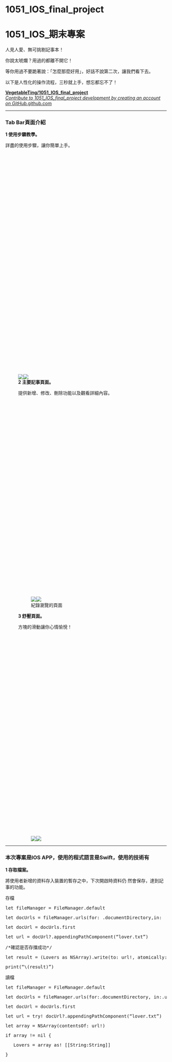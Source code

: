# 1051_IOS_final_project

<h1 name="e739" id="e739" class="graf graf--h3 graf--leading graf--title">1051_IOS_期末專案</h1><p name="863e" id="863e" class="graf graf--p graf-after--h3">人見人愛、無可挑剔記事本！</p><p name="7906" id="7906" class="graf graf--p graf-after--p">你說太唬爛？用過的都離不開它！</p><p name="f613" id="f613" class="graf graf--p graf-after--p">等你用過不要跪著說：「怎麼那麼好用」，好話不說第二次，讓我們看下去。</p><p name="ec67" id="ec67" class="graf graf--p graf-after--p">以下是人性化的操作流程，三秒就上手，想忘都忘不了！</p><div name="b71c" id="b71c" class="graf graf--mixtapeEmbed graf-after--p graf--last"><a href="https://github.com/VegetableTing/1051_IOS_final_project.git" data-href="https://github.com/VegetableTing/1051_IOS_final_project.git" class="markup--anchor markup--mixtapeEmbed-anchor" title="https://github.com/VegetableTing/1051_IOS_final_project.git" rel="nofollow"><strong class="markup--strong markup--mixtapeEmbed-strong">VegetableTing/1051_IOS_final_project</strong><br><em class="markup--em markup--mixtapeEmbed-em">Contribute to 1051_IOS_final_project development by creating an account on GitHub.</em>github.com</a><a href="https://github.com/VegetableTing/1051_IOS_final_project.git" class="js-mixtapeImage mixtapeImage u-ignoreBlock" data-media-id="bc35e0622e97ffd1e0395880b0dc4ac6" data-thumbnail-img-id="0*ElbDkEPmwWGPaEzP." style="background-image: url(https://cdn-images-1.medium.com/fit/c/160/160/0*ElbDkEPmwWGPaEzP.);"></a></div></div></div></section><section name="81c5" class="section section--body"><div class="section-divider"><hr class="section-divider"></div><div class="section-content"><div class="section-inner sectionLayout--insetColumn"><h3 name="30ee" id="30ee" class="graf graf--h3 graf--leading">Tab Bar頁面介紹</h3><p name="780d" id="780d" class="graf graf--p graf-after--h3"><strong class="markup--strong markup--p-strong">1 使用步驟教學。</strong></p><p name="360d" id="360d" class="graf graf--p graf-after--p">詳盡的使用步驟，讓你簡單上手。</p><figure name="1b7a" id="1b7a" class="graf graf--figure graf-after--p"><div class="aspectRatioPlaceholder is-locked" style="max-width: 376px; max-height: 692px;"><div class="aspectRatioPlaceholder-fill" style="padding-bottom: 184%;"></div><div class="progressiveMedia js-progressiveMedia graf-image" data-image-id="1*Tay7ltUoWdrdQevvIKncwQ.png" data-width="376" data-height="692"><img src="https://cdn-images-1.medium.com/freeze/max/30/1*Tay7ltUoWdrdQevvIKncwQ.png?q=20" crossorigin="anonymous" class="progressiveMedia-thumbnail js-progressiveMedia-thumbnail"><canvas class="progressiveMedia-canvas js-progressiveMedia-canvas"></canvas><img class="progressiveMedia-image js-progressiveMedia-image" data-src="https://cdn-images-1.medium.com/max/800/1*Tay7ltUoWdrdQevvIKncwQ.png"><noscript class="js-progressiveMedia-inner"><img class="progressiveMedia-noscript js-progressiveMedia-inner" src="https://cdn-images-1.medium.com/max/800/1*Tay7ltUoWdrdQevvIKncwQ.png"></noscript></div></div><p name="9788" id="9788" class="graf graf--p graf-after--figure"><strong class="markup--strong markup--p-strong">2 主要記事頁面。</strong></p><p name="d648" id="d648" class="graf graf--p graf-after--p">提供新增、修改、刪除功能以及觀看詳細內容。</p><figure name="0e7a" id="0e7a" class="graf graf--figure graf-after--p"><div class="aspectRatioPlaceholder is-locked" style="max-width: 413px; max-height: 735px;"><div class="aspectRatioPlaceholder-fill" style="padding-bottom: 178%;"></div><div class="progressiveMedia js-progressiveMedia graf-image" data-image-id="1*PiSyC8ZTNOUszuwPorcssQ.png" data-width="413" data-height="735"><img src="https://cdn-images-1.medium.com/freeze/max/30/1*PiSyC8ZTNOUszuwPorcssQ.png?q=20" crossorigin="anonymous" class="progressiveMedia-thumbnail js-progressiveMedia-thumbnail"><canvas class="progressiveMedia-canvas js-progressiveMedia-canvas"></canvas><img class="progressiveMedia-image js-progressiveMedia-image" data-src="https://cdn-images-1.medium.com/max/800/1*PiSyC8ZTNOUszuwPorcssQ.png"><noscript class="js-progressiveMedia-inner"><img class="progressiveMedia-noscript js-progressiveMedia-inner" src="https://cdn-images-1.medium.com/max/800/1*PiSyC8ZTNOUszuwPorcssQ.png"></noscript></div></div><figcaption class="imageCaption">紀錄瀏覽的頁面</figcaption></figure><p name="03ba" id="03ba" class="graf graf--p graf-after--figure"><strong class="markup--strong markup--p-strong">3 舒壓頁面。</strong></p><p name="22ea" id="22ea" class="graf graf--p graf-after--p">方塊的滑動讓你心情愉悅！</p><figure name="7c7b" id="7c7b" class="graf graf--figure graf-after--p graf--last"><div class="aspectRatioPlaceholder is-locked" style="max-width: 378px; max-height: 693px;"><div class="aspectRatioPlaceholder-fill" style="padding-bottom: 183.29999999999998%;"></div><div class="progressiveMedia js-progressiveMedia graf-image" data-image-id="1*g8RfKINSQhJUMhjdVojwSA.png" data-width="378" data-height="693"><img src="https://cdn-images-1.medium.com/freeze/max/30/1*g8RfKINSQhJUMhjdVojwSA.png?q=20" crossorigin="anonymous" class="progressiveMedia-thumbnail js-progressiveMedia-thumbnail"><canvas class="progressiveMedia-canvas js-progressiveMedia-canvas"></canvas><img class="progressiveMedia-image js-progressiveMedia-image" data-src="https://cdn-images-1.medium.com/max/800/1*g8RfKINSQhJUMhjdVojwSA.png"><noscript class="js-progressiveMedia-inner"><img class="progressiveMedia-noscript js-progressiveMedia-inner" src="https://cdn-images-1.medium.com/max/800/1*g8RfKINSQhJUMhjdVojwSA.png"></noscript></div></div></figure></div></div></section><section name="215e" class="section section--body"><div class="section-divider"><hr class="section-divider"></div><div class="section-content"><div class="section-inner sectionLayout--insetColumn"><h3 name="cf33" id="cf33" class="graf graf--h3 graf--leading">本次專案是IOS APP，使用的程式語言是Swift，使用的技術有</h3><p name="ba6b" id="ba6b" class="graf graf--p graf-after--h3"><strong class="markup--strong markup--p-strong">1 存取檔案。</strong></p><p name="31af" id="31af" class="graf graf--p graf-after--p">將使用者新增的資料存入裝置的暫存之中，下次開啟時資料仍 然會保存，達到記事的功能。</p><p name="9e29" id="9e29" class="graf graf--p graf-after--p">存檔</p><pre name="e9e0" id="e9e0" class="graf graf--pre graf-after--p">let fileManager = FileManager.default</pre><pre name="7707" id="7707" class="graf graf--pre graf-after--pre">let docUrls = fileManager.urls(for: .documentDirectory,in:  .userDomainMask)</pre><pre name="c7b7" id="c7b7" class="graf graf--pre graf-after--pre">let docUrl = docUrls.first</pre><pre name="8cd7" id="8cd7" class="graf graf--pre graf-after--pre">let url = docUrl?.appendingPathComponent(“lover.txt”)</pre><pre name="224b" id="224b" class="graf graf--pre graf-after--pre">/*確認是否存擋成功*/</pre><pre name="ac0c" id="ac0c" class="graf graf--pre graf-after--pre">let result = (Lovers as NSArray).write(to: url!, atomically:true)</pre><pre name="0130" id="0130" class="graf graf--pre graf-after--pre">print(“\(result)”)</pre><p name="7fbc" id="7fbc" class="graf graf--p graf-after--pre">讀檔</p><pre name="9b68" id="9b68" class="graf graf--pre graf-after--p">let fileManager = FileManager.default</pre><pre name="3fda" id="3fda" class="graf graf--pre graf-after--pre">let docUrls = fileManager.urls(for:.documentDirectory, in:.userDomainMask)</pre><pre name="f9b9" id="f9b9" class="graf graf--pre graf-after--pre">let docUrl = docUrls.first</pre><pre name="c771" id="c771" class="graf graf--pre graf-after--pre">let url = try! docUrl?.appendingPathComponent(“lover.txt”)</pre><pre name="ca00" id="ca00" class="graf graf--pre graf-after--pre">let array = NSArray(contentsOf: url!)</pre><pre name="7319" id="7319" class="graf graf--pre graf-after--pre">if array != nil {</pre><pre name="814f" id="814f" class="graf graf--pre graf-after--pre">   Lovers = array as! [[String:String]]</pre><pre name="b762" id="b762" class="graf graf--pre graf-after--pre">}</pre><figure name="fe68" id="fe68" class="graf graf--figure graf-after--pre"><div class="aspectRatioPlaceholder is-locked" style="max-width: 413px; max-height: 735px;"><div class="aspectRatioPlaceholder-fill" style="padding-bottom: 178%;"></div><div class="progressiveMedia js-progressiveMedia graf-image" data-image-id="1*PiSyC8ZTNOUszuwPorcssQ.png" data-width="413" data-height="735"><img src="https://cdn-images-1.medium.com/freeze/max/30/1*PiSyC8ZTNOUszuwPorcssQ.png?q=20" crossorigin="anonymous" class="progressiveMedia-thumbnail js-progressiveMedia-thumbnail"><canvas class="progressiveMedia-canvas js-progressiveMedia-canvas"></canvas><img class="progressiveMedia-image js-progressiveMedia-image" data-src="https://cdn-images-1.medium.com/max/800/1*PiSyC8ZTNOUszuwPorcssQ.png"><noscript class="js-progressiveMedia-inner"><img class="progressiveMedia-noscript js-progressiveMedia-inner" src="https://cdn-images-1.medium.com/max/800/1*PiSyC8ZTNOUszuwPorcssQ.png"></noscript></div></div><figcaption class="imageCaption">紀錄瀏覽的頁面</figcaption></figure><figure name="c076" id="c076" class="graf graf--figure graf-after--figure"><div class="aspectRatioPlaceholder is-locked" style="max-width: 413px; max-height: 720px;"><div class="aspectRatioPlaceholder-fill" style="padding-bottom: 174.3%;"></div><div class="progressiveMedia js-progressiveMedia graf-image" data-image-id="1*PRS_IfgxuOdcQirWAA_ovg.png" data-width="413" data-height="720"><img src="https://cdn-images-1.medium.com/freeze/max/30/1*PRS_IfgxuOdcQirWAA_ovg.png?q=20" crossorigin="anonymous" class="progressiveMedia-thumbnail js-progressiveMedia-thumbnail"><canvas class="progressiveMedia-canvas js-progressiveMedia-canvas"></canvas><img class="progressiveMedia-image js-progressiveMedia-image" data-src="https://cdn-images-1.medium.com/max/800/1*PRS_IfgxuOdcQirWAA_ovg.png"><noscript class="js-progressiveMedia-inner"><img class="progressiveMedia-noscript js-progressiveMedia-inner" src="https://cdn-images-1.medium.com/max/800/1*PRS_IfgxuOdcQirWAA_ovg.png"></noscript></div></div><figcaption class="imageCaption">記事詳細內容</figcaption></figure><p name="b67a" id="b67a" class="graf graf--p graf-after--figure"><strong class="markup--strong markup--p-strong">2 代理人。</strong></p><p name="a33c" id="a33c" class="graf graf--p graf-after--p">透過代理人委託處理事件。如textView的placeholder，系統並沒有提供和textField相同的功能。</p><p name="9a01" id="9a01" class="graf graf--p graf-after--p">因此我們利用代理人檢查是否有填入文字，開始輸入文字時便清空預設的文字，達到placeholder的效果。</p><pre name="299c" id="299c" class="graf graf--pre graf-after--p">func textViewDidBeginEditing(_ textView: UITextView) {</pre><pre name="e7e2" id="e7e2" class="graf graf--pre graf-after--pre">   print(“edit”)</pre><pre name="a682" id="a682" class="graf graf--pre graf-after--pre">   if !contentTextView.text.isEmpty {</pre><pre name="5de7" id="5de7" class="graf graf--pre graf-after--pre">      contentTextView.text = nil</pre><pre name="8fe0" id="8fe0" class="graf graf--pre graf-after--pre">      contentTextView.textColor = UIColor.black</pre><pre name="e839" id="e839" class="graf graf--pre graf-after--pre">   }</pre><pre name="1c59" id="1c59" class="graf graf--pre graf-after--pre">}</pre><figure name="0be3" id="0be3" class="graf graf--figure graf-after--pre"><div class="aspectRatioPlaceholder is-locked" style="max-width: 377px; max-height: 694px;"><div class="aspectRatioPlaceholder-fill" style="padding-bottom: 184.1%;"></div><div class="progressiveMedia js-progressiveMedia graf-image" data-image-id="1*hwAM1y0daepM4nwLDHG7fg.png" data-width="377" data-height="694"><img src="https://cdn-images-1.medium.com/freeze/max/30/1*hwAM1y0daepM4nwLDHG7fg.png?q=20" crossorigin="anonymous" class="progressiveMedia-thumbnail js-progressiveMedia-thumbnail"><canvas class="progressiveMedia-canvas js-progressiveMedia-canvas"></canvas><img class="progressiveMedia-image js-progressiveMedia-image" data-src="https://cdn-images-1.medium.com/max/800/1*hwAM1y0daepM4nwLDHG7fg.png"><noscript class="js-progressiveMedia-inner"><img class="progressiveMedia-noscript js-progressiveMedia-inner" src="https://cdn-images-1.medium.com/max/800/1*hwAM1y0daepM4nwLDHG7fg.png"></noscript></div></div><figcaption class="imageCaption">textView展示placeholder</figcaption></figure><p name="7deb" id="7deb" class="graf graf--p graf-after--figure"><strong class="markup--strong markup--p-strong">3 警告。</strong></p><p name="6663" id="6663" class="graf graf--p graf-after--p">當資料沒有填寫完全時，會跳出警告視窗提醒要完成資料的填寫。</p><pre name="bbb0" id="bbb0" class="graf graf--pre graf-after--p">//設定跳出信息</pre><pre name="0293" id="0293" class="graf graf--pre graf-after--pre">let controller = UIAlertController(title: “錯誤”, message: “有欄位尚未填寫”, preferredStyle: .alert)</pre><pre name="055f" id="055f" class="graf graf--pre graf-after--pre">//設定關閉的按鈕</pre><pre name="a5a6" id="a5a6" class="graf graf--pre graf-after--pre">let action = UIAlertAction(title:”OK”, style: .default, handler: nil)</pre><pre name="7b39" id="7b39" class="graf graf--pre graf-after--pre">controller.addAction(action)</pre><pre name="6987" id="6987" class="graf graf--pre graf-after--pre">present(controller, animated: true, completion: nil)</pre></div><div class="section-inner sectionLayout--outsetColumn"><figure name="569e" id="569e" class="graf graf--figure graf--layoutOutsetCenter graf-after--pre"><div class="aspectRatioPlaceholder is-locked" style="max-width: 377px; max-height: 692px;"><div class="aspectRatioPlaceholder-fill" style="padding-bottom: 183.6%;"></div><div class="progressiveMedia js-progressiveMedia graf-image" data-image-id="1*oavQyn-h_bTuT0rvP2rYRw.png" data-width="377" data-height="692"><img src="https://cdn-images-1.medium.com/freeze/max/30/1*oavQyn-h_bTuT0rvP2rYRw.png?q=20" crossorigin="anonymous" class="progressiveMedia-thumbnail js-progressiveMedia-thumbnail"><canvas class="progressiveMedia-canvas js-progressiveMedia-canvas"></canvas><img class="progressiveMedia-image js-progressiveMedia-image" data-src="https://cdn-images-1.medium.com/max/1000/1*oavQyn-h_bTuT0rvP2rYRw.png"><noscript class="js-progressiveMedia-inner"><img class="progressiveMedia-noscript js-progressiveMedia-inner" src="https://cdn-images-1.medium.com/max/1000/1*oavQyn-h_bTuT0rvP2rYRw.png"></noscript></div></div><figcaption class="imageCaption">判定欄位不可空，textView的placeholder不影響</figcaption></figure><figure name="cadc" id="cadc" class="graf graf--figure graf--layoutOutsetCenter graf-after--figure"><div class="aspectRatioPlaceholder is-locked" style="max-width: 376px; max-height: 670px;"><div class="aspectRatioPlaceholder-fill" style="padding-bottom: 178.2%;"></div><div class="progressiveMedia js-progressiveMedia graf-image" data-image-id="1*26jzoVEVkmbKzafvMr3sVg.png" data-width="376" data-height="670"><img src="https://cdn-images-1.medium.com/freeze/max/30/1*26jzoVEVkmbKzafvMr3sVg.png?q=20" crossorigin="anonymous" class="progressiveMedia-thumbnail js-progressiveMedia-thumbnail"><canvas class="progressiveMedia-canvas js-progressiveMedia-canvas"></canvas><img class="progressiveMedia-image js-progressiveMedia-image" data-src="https://cdn-images-1.medium.com/max/1000/1*26jzoVEVkmbKzafvMr3sVg.png"><noscript class="js-progressiveMedia-inner"><img class="progressiveMedia-noscript js-progressiveMedia-inner" src="https://cdn-images-1.medium.com/max/1000/1*26jzoVEVkmbKzafvMr3sVg.png"></noscript></div></div><figcaption class="imageCaption">圖片不可不選，有不同的警告訊息</figcaption></figure></div><div class="section-inner sectionLayout--insetColumn"><p name="f756" id="f756" class="graf graf--p graf-after--figure"><strong class="markup--strong markup--p-strong">4 通知。</strong></p><p name="1c8e" id="1c8e" class="graf graf--p graf-after--p">頁面間的通知，比如新增資料及修改資料時，會通知主頁面要更新畫面及載入新的資料。</p><p name="f06e" id="f06e" class="graf graf--p graf-after--p">新增資料時</p><pre name="ad4b" id="ad4b" class="graf graf--pre graf-after--p">func addLoverNoti(noti:Notification) {</pre><pre name="7793" id="7793" class="graf graf--pre graf-after--pre">   let dic = noti.userInfo as! [String:String]</pre><pre name="3e11" id="3e11" class="graf graf--pre graf-after--pre">   Lovers.insert( dic,at: 0)</pre><pre name="7af5" id="7af5" class="graf graf--pre graf-after--pre">   saveFile();</pre><pre name="e325" id="e325" class="graf graf--pre graf-after--pre">   /*當有新增時重新載入資料*/</pre><pre name="58a0" id="58a0" class="graf graf--pre graf-after--pre">   /*用動畫取代原本的畫面更新*/  </pre><pre name="e7ea" id="e7ea" class="graf graf--pre graf-after--pre">   //self.tableView.reloadData()</pre><pre name="9a40" id="9a40" class="graf graf--pre graf-after--pre">   isAddLover = true</pre><pre name="c689" id="c689" class="graf graf--pre graf-after--pre">}</pre><p name="310d" id="310d" class="graf graf--p graf-after--pre">編輯資料時</p><pre name="0bf7" id="0bf7" class="graf graf--pre graf-after--p">func editLoverNoti(noti:Notification) {</pre><pre name="32d6" id="32d6" class="graf graf--pre graf-after--pre">   loadFile()</pre><pre name="91f2" id="91f2" class="graf graf--pre graf-after--pre">   self.tableView.reloadData()</pre><pre name="4313" id="4313" class="graf graf--pre graf-after--pre">}</pre><p name="ab73" id="ab73" class="graf graf--p graf-after--pre"><strong class="markup--strong markup--p-strong">5 刪除欄位。</strong></p><p name="5dd9" id="5dd9" class="graf graf--p graf-after--p">左滑欄位提供刪除功能。</p><pre name="09e7" id="09e7" class="graf graf--pre graf-after--p">override func tableView(_ tableView: UITableView, commit editingStyle: UITableViewCellEditingStyle, forRowAt indexPath: IndexPath) {</pre><pre name="c8e5" id="c8e5" class="graf graf--pre graf-after--pre">   Lovers.remove(at:indexPath.row)</pre><pre name="fb16" id="fb16" class="graf graf--pre graf-after--pre">   saveFile();</pre><pre name="4441" id="4441" class="graf graf--pre graf-after--pre">   //self.tableView.reloadData()</pre><pre name="315b" id="315b" class="graf graf--pre graf-after--pre">   /*用動畫取代原本的畫面更新*/</pre><pre name="7202" id="7202" class="graf graf--pre graf-after--pre">   self.tableView.deleteRows(at: [indexPath], with: .automatic)</pre><pre name="ae18" id="ae18" class="graf graf--pre graf-after--pre">}</pre><figure name="2e6d" id="2e6d" class="graf graf--figure graf-after--pre"><div class="aspectRatioPlaceholder is-locked" style="max-width: 376px; max-height: 688px;"><div class="aspectRatioPlaceholder-fill" style="padding-bottom: 183%;"></div><div class="progressiveMedia js-progressiveMedia graf-image" data-image-id="1*eX3B7x_tgUMsQsTuKTp9aA.png" data-width="376" data-height="688"><img src="https://cdn-images-1.medium.com/freeze/max/30/1*eX3B7x_tgUMsQsTuKTp9aA.png?q=20" crossorigin="anonymous" class="progressiveMedia-thumbnail js-progressiveMedia-thumbnail"><canvas class="progressiveMedia-canvas js-progressiveMedia-canvas"></canvas><img class="progressiveMedia-image js-progressiveMedia-image" data-src="https://cdn-images-1.medium.com/max/800/1*eX3B7x_tgUMsQsTuKTp9aA.png"><noscript class="js-progressiveMedia-inner"><img class="progressiveMedia-noscript js-progressiveMedia-inner" src="https://cdn-images-1.medium.com/max/800/1*eX3B7x_tgUMsQsTuKTp9aA.png"></noscript></div></div><figcaption class="imageCaption">刪除欄位</figcaption></figure><p name="3545" id="3545" class="graf graf--p graf-after--figure"><strong class="markup--strong markup--p-strong">6 選擇照片。</strong></p><p name="0d5d" id="0d5d" class="graf graf--p graf-after--p">提供選擇相片的功能，需要設定取得相片的權限，也是透過代理人來進行實作。</p><pre name="2aa2" id="2aa2" class="graf graf--pre graf-after--p">@IBAction func selectPhoto(_ sender: Any) {</pre><pre name="14ff" id="14ff" class="graf graf--pre graf-after--pre">   let controller = UIImagePickerController()</pre><pre name="57d1" id="57d1" class="graf graf--pre graf-after--pre">   controller.sourceType = .photoLibrary</pre><pre name="f021" id="f021" class="graf graf--pre graf-after--pre">   controller.delegate = self</pre><pre name="8105" id="8105" class="graf graf--pre graf-after--pre">   present(controller, animated: true, completion: nil)</pre><pre name="cc4a" id="cc4a" class="graf graf--pre graf-after--pre">}</pre><figure name="e07d" id="e07d" class="graf graf--figure graf-after--pre graf--last"><div class="aspectRatioPlaceholder is-locked" style="max-width: 379px; max-height: 690px;"><div class="aspectRatioPlaceholder-fill" style="padding-bottom: 182.1%;"></div><div class="progressiveMedia js-progressiveMedia graf-image" data-image-id="1*38QKVOJR1JHQeU6yUF5NDg.png" data-width="379" data-height="690"><img src="https://cdn-images-1.medium.com/freeze/max/30/1*38QKVOJR1JHQeU6yUF5NDg.png?q=20" crossorigin="anonymous" class="progressiveMedia-thumbnail js-progressiveMedia-thumbnail"><canvas class="progressiveMedia-canvas js-progressiveMedia-canvas"></canvas><img class="progressiveMedia-image js-progressiveMedia-image" data-src="https://cdn-images-1.medium.com/max/800/1*38QKVOJR1JHQeU6yUF5NDg.png"><noscript class="js-progressiveMedia-inner"><img class="progressiveMedia-noscript js-progressiveMedia-inner" src="https://cdn-images-1.medium.com/max/800/1*38QKVOJR1JHQeU6yUF5NDg.png"></noscript></div></div></figure></div></div></section><section name="589b" class="section section--body section--last"><div class="section-divider"><hr class="section-divider"></div><div class="section-content"><div class="section-inner sectionLayout--insetColumn"><h3 name="7ee7" id="7ee7" class="graf graf--h3 graf--leading">本次期末專案實際Demo的操作畫面</h3><figure name="48cf" id="48cf" class="graf graf--figure graf-after--h3 graf--last"><div class="aspectRatioPlaceholder is-locked" style="max-width: 592px; max-height: 1080px;"><div class="aspectRatioPlaceholder-fill" style="padding-bottom: 182.4%;"></div><div class="progressiveMedia js-progressiveMedia graf-image" data-image-id="1*9rmS2YFpNInUSiNO3TwRqQ.gif" data-width="592" data-height="1080"><img src="https://cdn-images-1.medium.com/freeze/max/30/1*9rmS2YFpNInUSiNO3TwRqQ.gif?q=20" crossorigin="anonymous" class="progressiveMedia-thumbnail js-progressiveMedia-thumbnail"><canvas class="progressiveMedia-canvas js-progressiveMedia-canvas"></canvas><img class="progressiveMedia-image js-progressiveMedia-image" data-src="https://cdn-images-1.medium.com/max/800/1*9rmS2YFpNInUSiNO3TwRqQ.gif"><noscript class="js-progressiveMedia-inner"><img class="progressiveMedia-noscript js-progressiveMedia-inner" src="https://cdn-images-1.medium.com/max/800/1*9rmS2YFpNInUSiNO3TwRqQ.gif"></noscript></div></div><figcaption class="imageCaption">Demo Gif</figcaption></figure></div></div></section></div><footer class="u-paddingTop10"></footer></article></main><div class="drawer u-textAlignCenter js-drawer u-hide"><button class="button button--close button--chromeless u-baseColor--buttonNormal"  data-action="toggle-drawer">&times;</button><div class="drawer-inner u-alignMiddle"><button class="button button--large button--circle button--chromeless u-baseColor--buttonNormal button--withIcon button--withSvgIcon"  title="Show previous tip" aria-label="Show previous tip" data-action="previous-tip"><span class="svgIcon svgIcon--arrowLeft svgIcon--29px"><svg class="svgIcon-use" width="29" height="29" viewBox="0 0 29 29" ><path d="M18.663 24.927L8.2 14.463 18.663 4l1.29 1.147-9.316 9.316 9.316 9.317z" fill-rule="evenodd"/></svg></span></button><div class="drawer-content u-alignBlock js-drawerTip"></div><button class="button button--large button--circle button--chromeless u-baseColor--buttonNormal button--withIcon button--withSvgIcon"  title="Show next tip" aria-label="Show next tip" data-action="next-tip"><span class="svgIcon svgIcon--arrowRight svgIcon--29px"><svg class="svgIcon-use" width="29" height="29" viewBox="0 0 29 29" ><path d="M9.147 4l10.606 10.463L9.147 24.927 8 23.78l9.317-9.317L8 5.147z" fill-rule="evenodd"/></svg></span></button></div></div></div></div></div><div class="loadingBar"></div><script>// <![CDATA[
window["obvInit"] = function (opt_embedded) {window["obvInit"]["embedded"] = opt_embedded; window["obvInit"]["ready"] = true;}
// ]]></script><script>// <![CDATA[
var GLOBALS = {"audioUrl":"https://d1fcbxp97j4nb2.cloudfront.net","baseUrl":"https://medium.com","buildLabel":"26934-014c153","currentUser":{"userId":"2a4fd843f01a","username":"alex100433","name":"蔡昌廷","imageId":"1*GFfUsHn0FZ3Ru5zxU-Nu5Q.jpeg","createdAt":1471691200054,"updatedAt":1484020261502,"lastPostCreatedAt":1483923863376,"upvotes":1,"unvotes":1,"loggedInReads":2,"loggedInReadsUnique":2,"loggedOutReads":4,"loggedInViews":3,"loggedOutViews":4,"postsRead":13,"lastTimezoneOffsetMin":-480,"languageCode":"zh-tw","allowEmails":0,"allowSocialEmails":0,"allowFollowerEmails":0,"flagSeenEditor":3,"isVerified":true,"subscriberEmail":"","onboardingStatus":1,"allowAllEmails":0,"allowLetterEmails":0,"allowProductEmails":0,"allowMentionEmails":0,"googleAccountId":"113411795812738874216","allowOutreachEmails":0,"activityLastSeenAt":1483924844891},"currentUserHasUnverifiedEmail":false,"isAuthenticated":true,"isCurrentUserVerified":true,"language":"zh-tw","mediumTwitterScreenName":"medium","miroUrl":"https://cdn-images-1.medium.com","moduleUrls":{"base":"https://medium.com/gen-js/main-base.bundle.js","notes":"https://medium.com/gen-js/main-notes.bundle.js","posters":"https://medium.com/gen-js/main-posters.bundle.js","common-async":"https://medium.com/gen-js/main-common-async.bundle.js","stats":"https://medium.com/gen-js/main-stats.bundle.js","misc-screens":"https://medium.com/gen-js/main-misc-screens.bundle.js"},"previewConfig":{"weightThreshold":1,"weightImageParagraph":0.51,"weightIframeParagraph":0.8,"weightTextParagraph":0.08,"weightEmptyParagraph":0,"weightP":0.003,"weightH":0.005,"weightBq":0.003,"minPTextLength":60,"truncateBoundaryChars":20,"detectTitle":true,"detectTitleLevThreshold":0.15},"productName":"Medium","supportsEdit":true,"termsUrl":"//medium.com/policy/9db0094a1e0f","textshotHost":"textshot.medium.com","transactionId":"1484024331269:47d68d26dab3","useragent":{"browser":"chrome","family":"chrome","os":"mac","version":55,"supportsDesktopEdit":true,"supportsInteract":true,"supportsView":true,"isMobile":false,"isTablet":false,"isNative":false,"supportsFileAPI":true,"isTier1":true,"clientVersion":"","unknownParagraphsBad":false,"clientChannel":"","supportsRealScrollEvents":true,"supportsVhUnits":true,"ruinsViewportSections":false,"supportsHtml5Video":true,"supportsMagicUnderlines":true,"isWebView":false,"isFacebookWebView":false,"supportsProgressiveMedia":true,"supportsPromotedPosts":true,"isBot":false,"supportsScrollableMetabar":true},"variants":{"allow_access":true,"allow_signup":true,"allow_test_auth":"disallow","signin_services":"twitter,facebook,google,email,google-fastidv","signup_services":"twitter,facebook,google,email,google-fastidv","enable_smyte_integration":true,"android_rating_prompt_recommend_threshold":5,"google_sign_in_android":true,"enable_onboarding":true,"ios_custom_miro_url":"https://cdn-images-1.medium.com","reengagement_notification_duration":3,"enable_inline_code_creation":true,"enable_adsnative_integration":true,"browsable_stream_config_bucket":"curated","ios_small_post_preview_truncation_length":5.5,"ios_large_post_preview_truncation_length":5.5,"disable_ios_catalog_badging":true,"enable_ranked_feed_survey_promo":true,"enable_textshots_v2":true,"enable_textshots_v2_web_ui":true,"add_top_stories_in_digest":true,"digest_bottom_staff_section":true,"should_receive_daily_push_notification":true,"enable_prepublish_share_settings":true,"enable_direct_auth_connect":true,"enable_prepublish_twitter_connect":true,"enable_hide_response_on_parent_post":true,"enable_post_import":true,"enable_sponsored_post_labelling":true,"show_publication_topics":true,"enable_logged_in_follow_on_collection_post":true,"social_recs_weight_factor":1,"digest_posts_count_published_by_followed_users_and_collections":3,"digest_posts_count_published_by_followed_users":3,"digest_posts_count_published_by_followed_collections":3,"digest_posts_count_recommended_by_users":3,"digest_posts_count_recommended_by_staff":3,"enable_prepublish_facebook_share":true,"enable_prepublish_facebook_connect":true,"promoted_story_placement_locations":"POST_PAGE_FOOTER,POST_PAGE_BELOW_POST_ACTIONS","can_see_publication_takeovers":true,"enable_stats_response_filtering":true,"enable_related_reads_curse_words_filtering":true,"enable_normalized_email_check":true,"enable_author_invite":true,"enable_search_collection_by_tag_recency_filter":true,"search_collection_by_tag_filter_min_votes":10,"enable_curated_placements":true,"digest_with_pub_sections":true,"digest_new_design":true,"enable_sentiment_analysis":true,"honeypot_strategy":"entity","enable_using_collection_interest_graph_rank_feed":true,"enable_always_using_collection_and_user_interest_graph_rank_feed":true,"enable_drag_and_drop_ui":true,"enable_mobile_web_image_grids":true,"enable_catalog_takeover_route":true,"enable_section_header":true,"show_more_placements":"control","enable_crex_directory":true,"enable_manual_engagements":true,"enable_new_hero_promo":true,"honeypot_footer_copy_strategy":1,"enable_accept_post_request_screen":true,"link_post_request_email_to_post_request_screen":true,"store_post_request_in_dynamo":true,"reject_post_requests_from_screen":true,"enable_export_members":true,"user_popover_show_top_stories":true,"enable_new_pub_suggestions":true,"enable_new_follower_stats_emails":true,"sms_copy_strategy":1,"enable_eoy_user_summary":true},"xsrfToken":"hRTduHyG4CrHg1FB","iosAppId":"828256236","supportEmail":"yourfriends@medium.com","teamName":"Team Medium","fp":{"/icons/favicon.svg":"https://cdn-static-1.medium.com/_/fp/icons/favicon.KjTfUJo7yJH_fCoUzzH3cg.svg","/icons/favicon-dev-editor.ico":"https://cdn-static-1.medium.com/_/fp/icons/favicon-dev-editor.YKKRxBO8EMvIqhyCwIiJeQ.ico","/icons/favicon-hatch-editor.ico":"https://cdn-static-1.medium.com/_/fp/icons/favicon-hatch-editor.BuEyHIqlyh2s_XEk4Rl32Q.ico","/icons/favicon-medium-editor.ico":"https://cdn-static-1.medium.com/_/fp/icons/favicon-medium-editor.PiakrZWB7Yb80quUVQWM6g.ico"},"authBaseUrl":"https://medium.com","imageUploadSizeMb":25,"isAuthDomainRequest":true,"algoliaApiEndpoint":"https://MQ57UUUQZ2-dsn.algolia.net","algoliaAppId":"MQ57UUUQZ2","algoliaSearchOnlyApiKey":"f2b83a373dfeab4286ac5e9da958a5a9","iosAppStoreUrl":"https://itunes.apple.com/app/medium-everyones-stories/id828256236?pt=698524&mt=8","iosAppLinkBaseUrl":"medium:","algoliaIndexPrefix":"medium_","androidPlayStoreUrl":"https://play.google.com/store/apps/details?id=com.medium.reader","googleClientId":"216296035834-k1k6qe060s2tp2a2jam4ljdcms00sttg.apps.googleusercontent.com","androidPackage":"com.medium.reader","androidPlayStoreMarketScheme":"market://details?id=com.medium.reader","googleAuthUri":"https://accounts.google.com/o/oauth2/auth","androidScheme":"medium","layoutData":{"useDynamicScripts":false,"googleAnalyticsTrackingCode":"UA-24232453-2","jsShivUrl":"https://cdn-static-1.medium.com/_/fp/js/shiv.RI2ePTZ5gFmMgLzG5bEVAA.js","useDynamicCss":false,"faviconUrl":"https://cdn-static-1.medium.com/_/fp/icons/favicon-medium.TAS6uQ-Y7kcKgi0xjcYHXw.ico","faviconImageId":"1*W0nmth_X8nFKjn6BZ388UQ.png","fontSets":[{"id":1,"url":"https://medium.com/css/fonts-base.css"},{"id":4,"url":"https://medium.com/css/fonts-lazy-base.css"},{"id":6,"url":"https://medium.com/css/fonts-latin-base.css"},{"id":7,"url":"https://medium.com/css/fonts-lazy-latin-base.css"}]},"authBaseUrlRev":"moc.muidem//:sptth","isDnt":false,"stripePublishableKey":"pk_live_7FReX44VnNIInZwrIIx6ghjl","archiveUploadSizeMb":100,"paymentData":{"currencies":{"1":{"label":"US Dollar","external":"usd"}},"countries":{"1":{"label":"United States of America","external":"US"}},"accountTypes":{"1":{"label":"Individual","external":"individual"},"2":{"label":"Company","external":"company"}}},"previewConfig2":{"weightThreshold":1,"weightImageParagraph":0.05,"raiseImage":true,"enforceHeaderHierarchy":true,"isImageInsetRight":true},"isAmp":false,"iosScheme":"medium","isSwBoot":false,"lightstep":{"accessToken":"ce5be895bef60919541332990ac9fef2","carrier":"{\"ot-tracer-spanid\":\"64c0e6e70fb00e98\",\"ot-tracer-traceid\":\"7215db8004820a2e\",\"ot-tracer-sampled\":\"true\"}","host":"collector-medium.lightstep.com"},"facebook":{"key":"542599432471018","secret":"c14df7146e9052a1131f3c900c1f0644","token":"542599432471018|1JqjIwxSfY9jOt_KwjWEl1R7T6I","namespace":"medium-com","scope":{"default":["public_profile","email","user_friends"],"connect":["public_profile","email","user_friends"],"login":["public_profile","email","user_friends"],"share":["public_profile","email","user_friends","publish_actions"]},"smartPublishWhitelistedPublications":["bcc38c8f6edf","f3726e2a5878","828a270689e","81c7d351c056","f30e42fd7ff8","8bf1d7d3081b","d16afa0ae7c","d8f3f6ad9c31","e74de0cedea9","15f753907972","c8c6a6b01ebd","3412b9729488","2ce4bbcf83bb","544c7006046e","7bfcdbc6b30a","a268fd916824","458a773bccd2"],"instantArticles":{"published":true,"developmentMode":false}},"mailingListArchiveUploadSizeMb":2,"isDoNotAuth":false}
// ]]></script><script charset="UTF-8" src="https://medium.com/gen-js/main-base.bundle.js" async></script><script>// <![CDATA[
window["obvInit"]({"value":{"id":"5f32edaca3f","versionId":"53dfd5b3fec3","creatorId":"2a4fd843f01a","creator":{"userId":"2a4fd843f01a","name":"蔡昌廷","username":"alex100433","createdAt":1471691200054,"lastPostCreatedAt":1483923863376,"imageId":"1*GFfUsHn0FZ3Ru5zxU-Nu5Q.jpeg","backgroundImageId":"","bio":"","twitterScreenName":"","facebookAccountId":"","allowNotes":1,"type":"User"},"homeCollectionId":"","title":"1051_IOS_期末專案","detectedLanguage":"zh-Hant","latestVersion":"53dfd5b3fec3","latestPublishedVersion":"53dfd5b3fec3","hasUnpublishedEdits":false,"latestRev":1046,"createdAt":1483923863376,"updatedAt":1484024209362,"acceptedAt":0,"firstPublishedAt":1483924262415,"latestPublishedAt":1484024209362,"vote":false,"experimentalCss":"","displayAuthor":"","content":{"subtitle":"人見人愛、無可挑剔記事本！","caption":"","bodyModel":{"paragraphs":[{"name":"e739","type":3,"text":"1051_IOS_期末專案","markups":[]},{"name":"863e","type":1,"text":"人見人愛、無可挑剔記事本！","markups":[]},{"name":"7906","type":1,"text":"你說太唬爛？用過的都離不開它！","markups":[]},{"name":"f613","type":1,"text":"等你用過不要跪著說：「怎麼那麼好用」，好話不說第二次，讓我們看下去。","markups":[]},{"name":"ec67","type":1,"text":"以下是人性化的操作流程，三秒就上手，想忘都忘不了！","markups":[]},{"name":"b71c","type":14,"text":"VegetableTing/1051_IOS_final_project\nContribute to 1051_IOS_final_project development by creating an account on GitHub.github.com","markups":[{"type":3,"start":0,"end":129,"href":"https://github.com/VegetableTing/1051_IOS_final_project.git","title":"https://github.com/VegetableTing/1051_IOS_final_project.git","rel":"","anchorType":0},{"type":1,"start":0,"end":36},{"type":2,"start":37,"end":119}],"mixtapeMetadata":{"mediaResourceId":"bc35e0622e97ffd1e0395880b0dc4ac6","thumbnailImageId":"0*ElbDkEPmwWGPaEzP.","href":"https://github.com/VegetableTing/1051_IOS_final_project.git"}},{"name":"30ee","type":3,"text":"Tab Bar頁面介紹","markups":[]},{"name":"780d","type":1,"text":"1 使用步驟教學。","markups":[{"type":1,"start":0,"end":9}]},{"name":"360d","type":1,"text":"詳盡的使用步驟，讓你簡單上手。","markups":[]},{"name":"1b7a","type":4,"text":"APP內提供詳細的步驟教學","markups":[],"layout":1,"metadata":{"id":"1*Tay7ltUoWdrdQevvIKncwQ.png","originalWidth":376,"originalHeight":692}},{"name":"9788","type":1,"text":"2 主要記事頁面。","markups":[{"type":1,"start":0,"end":9}]},{"name":"d648","type":1,"text":"提供新增、修改、刪除功能以及觀看詳細內容。","markups":[]},{"name":"0e7a","type":4,"text":"紀錄瀏覽的頁面","markups":[],"layout":1,"metadata":{"id":"1*PiSyC8ZTNOUszuwPorcssQ.png","originalWidth":413,"originalHeight":735}},{"name":"03ba","type":1,"text":"3 舒壓頁面。","markups":[{"type":1,"start":0,"end":7}]},{"name":"22ea","type":1,"text":"方塊的滑動讓你心情愉悅！","markups":[]},{"name":"7c7b","type":4,"text":"","markups":[],"layout":1,"metadata":{"id":"1*g8RfKINSQhJUMhjdVojwSA.png","originalWidth":378,"originalHeight":693}},{"name":"cf33","type":3,"text":"本次專案是IOS APP，使用的程式語言是Swift，使用的技術有","markups":[]},{"name":"ba6b","type":1,"text":"1 存取檔案。","markups":[{"type":1,"start":0,"end":7}]},{"name":"31af","type":1,"text":"將使用者新增的資料存入裝置的暫存之中，下次開啟時資料仍 然會保存，達到記事的功能。","markups":[]},{"name":"9e29","type":1,"text":"存檔","markups":[]},{"name":"e9e0","type":8,"text":"let fileManager = FileManager.default","markups":[]},{"name":"7707","type":8,"text":"let docUrls = fileManager.urls(for: .documentDirectory,in:  .userDomainMask)","markups":[]},{"name":"c7b7","type":8,"text":"let docUrl = docUrls.first","markups":[]},{"name":"8cd7","type":8,"text":"let url = docUrl?.appendingPathComponent(“lover.txt”)","markups":[]},{"name":"224b","type":8,"text":"/*確認是否存擋成功*/","markups":[]},{"name":"ac0c","type":8,"text":"let result = (Lovers as NSArray).write(to: url!, atomically:true)","markups":[]},{"name":"0130","type":8,"text":"print(“\\(result)”)","markups":[]},{"name":"7fbc","type":1,"text":"讀檔","markups":[]},{"name":"9b68","type":8,"text":"let fileManager = FileManager.default","markups":[]},{"name":"3fda","type":8,"text":"let docUrls = fileManager.urls(for:.documentDirectory, in:.userDomainMask)","markups":[]},{"name":"f9b9","type":8,"text":"let docUrl = docUrls.first","markups":[]},{"name":"c771","type":8,"text":"let url = try! docUrl?.appendingPathComponent(“lover.txt”)","markups":[]},{"name":"ca00","type":8,"text":"let array = NSArray(contentsOf: url!)","markups":[]},{"name":"7319","type":8,"text":"if array != nil {","markups":[]},{"name":"814f","type":8,"text":"   Lovers = array as! [[String:String]]","markups":[]},{"name":"b762","type":8,"text":"}","markups":[]},{"name":"fe68","type":4,"text":"紀錄瀏覽的頁面","markups":[],"layout":1,"metadata":{"id":"1*PiSyC8ZTNOUszuwPorcssQ.png","originalWidth":413,"originalHeight":735}},{"name":"c076","type":4,"text":"記事詳細內容","markups":[],"layout":1,"metadata":{"id":"1*PRS_IfgxuOdcQirWAA_ovg.png","originalWidth":413,"originalHeight":720}},{"name":"b67a","type":1,"text":"2 代理人。","markups":[{"type":1,"start":0,"end":6}]},{"name":"a33c","type":1,"text":"透過代理人委託處理事件。如textView的placeholder，系統並沒有提供和textField相同的功能。","markups":[]},{"name":"9a01","type":1,"text":"因此我們利用代理人檢查是否有填入文字，開始輸入文字時便清空預設的文字，達到placeholder的效果。","markups":[]},{"name":"299c","type":8,"text":"func textViewDidBeginEditing(_ textView: UITextView) {","markups":[]},{"name":"e7e2","type":8,"text":"   print(“edit”)","markups":[]},{"name":"a682","type":8,"text":"   if !contentTextView.text.isEmpty {","markups":[]},{"name":"5de7","type":8,"text":"      contentTextView.text = nil","markups":[]},{"name":"8fe0","type":8,"text":"      contentTextView.textColor = UIColor.black","markups":[]},{"name":"e839","type":8,"text":"   }","markups":[]},{"name":"1c59","type":8,"text":"}","markups":[]},{"name":"0be3","type":4,"text":"textView展示placeholder","markups":[],"layout":1,"metadata":{"id":"1*hwAM1y0daepM4nwLDHG7fg.png","originalWidth":377,"originalHeight":694}},{"name":"7deb","type":1,"text":"3 警告。","markups":[{"type":1,"start":0,"end":5}]},{"name":"6663","type":1,"text":"當資料沒有填寫完全時，會跳出警告視窗提醒要完成資料的填寫。","markups":[]},{"name":"bbb0","type":8,"text":"//設定跳出信息","markups":[]},{"name":"0293","type":8,"text":"let controller = UIAlertController(title: “錯誤”, message: “有欄位尚未填寫”, preferredStyle: .alert)","markups":[]},{"name":"055f","type":8,"text":"//設定關閉的按鈕","markups":[]},{"name":"a5a6","type":8,"text":"let action = UIAlertAction(title:”OK”, style: .default, handler: nil)","markups":[]},{"name":"7b39","type":8,"text":"controller.addAction(action)","markups":[]},{"name":"6987","type":8,"text":"present(controller, animated: true, completion: nil)","markups":[]},{"name":"569e","type":4,"text":"判定欄位不可空，textView的placeholder不影響","markups":[],"layout":3,"metadata":{"id":"1*oavQyn-h_bTuT0rvP2rYRw.png","originalWidth":377,"originalHeight":692}},{"name":"cadc","type":4,"text":"圖片不可不選，有不同的警告訊息","markups":[],"layout":3,"metadata":{"id":"1*26jzoVEVkmbKzafvMr3sVg.png","originalWidth":376,"originalHeight":670}},{"name":"f756","type":1,"text":"4 通知。","markups":[{"type":1,"start":0,"end":5}]},{"name":"1c8e","type":1,"text":"頁面間的通知，比如新增資料及修改資料時，會通知主頁面要更新畫面及載入新的資料。","markups":[]},{"name":"f06e","type":1,"text":"新增資料時","markups":[]},{"name":"ad4b","type":8,"text":"func addLoverNoti(noti:Notification) {","markups":[]},{"name":"7793","type":8,"text":"   let dic = noti.userInfo as! [String:String]","markups":[]},{"name":"3e11","type":8,"text":"   Lovers.insert( dic,at: 0)","markups":[]},{"name":"7af5","type":8,"text":"   saveFile();","markups":[]},{"name":"e325","type":8,"text":"   /*當有新增時重新載入資料*/","markups":[]},{"name":"58a0","type":8,"text":"   /*用動畫取代原本的畫面更新*/  ","markups":[]},{"name":"e7ea","type":8,"text":"   //self.tableView.reloadData()","markups":[]},{"name":"9a40","type":8,"text":"   isAddLover = true","markups":[]},{"name":"c689","type":8,"text":"}","markups":[]},{"name":"310d","type":1,"text":"編輯資料時","markups":[]},{"name":"0bf7","type":8,"text":"func editLoverNoti(noti:Notification) {","markups":[]},{"name":"32d6","type":8,"text":"   loadFile()","markups":[]},{"name":"91f2","type":8,"text":"   self.tableView.reloadData()","markups":[]},{"name":"4313","type":8,"text":"}","markups":[]},{"name":"ab73","type":1,"text":"5 刪除欄位。","markups":[{"type":1,"start":0,"end":7}]},{"name":"5dd9","type":1,"text":"左滑欄位提供刪除功能。","markups":[]},{"name":"09e7","type":8,"text":"override func tableView(_ tableView: UITableView, commit editingStyle: UITableViewCellEditingStyle, forRowAt indexPath: IndexPath) {","markups":[]},{"name":"c8e5","type":8,"text":"   Lovers.remove(at:indexPath.row)","markups":[]},{"name":"fb16","type":8,"text":"   saveFile();","markups":[]},{"name":"4441","type":8,"text":"   //self.tableView.reloadData()","markups":[]},{"name":"315b","type":8,"text":"   /*用動畫取代原本的畫面更新*/","markups":[]},{"name":"7202","type":8,"text":"   self.tableView.deleteRows(at: [indexPath], with: .automatic)","markups":[]},{"name":"ae18","type":8,"text":"}","markups":[]},{"name":"2e6d","type":4,"text":"刪除欄位","markups":[],"layout":1,"metadata":{"id":"1*eX3B7x_tgUMsQsTuKTp9aA.png","originalWidth":376,"originalHeight":688}},{"name":"3545","type":1,"text":"6 選擇照片。","markups":[{"type":1,"start":0,"end":7}]},{"name":"0d5d","type":1,"text":"提供選擇相片的功能，需要設定取得相片的權限，也是透過代理人來進行實作。","markups":[]},{"name":"2aa2","type":8,"text":"@IBAction func selectPhoto(_ sender: Any) {","markups":[]},{"name":"14ff","type":8,"text":"   let controller = UIImagePickerController()","markups":[]},{"name":"57d1","type":8,"text":"   controller.sourceType = .photoLibrary","markups":[]},{"name":"f021","type":8,"text":"   controller.delegate = self","markups":[]},{"name":"8105","type":8,"text":"   present(controller, animated: true, completion: nil)","markups":[]},{"name":"cc4a","type":8,"text":"}","markups":[]},{"name":"e07d","type":4,"text":"","markups":[],"layout":1,"metadata":{"id":"1*38QKVOJR1JHQeU6yUF5NDg.png","originalWidth":379,"originalHeight":690}},{"name":"7ee7","type":3,"text":"本次期末專案實際Demo的操作畫面","markups":[]},{"name":"48cf","type":4,"text":"Demo Gif","markups":[],"layout":1,"metadata":{"id":"1*9rmS2YFpNInUSiNO3TwRqQ.gif","originalWidth":592,"originalHeight":1080}}],"sections":[{"name":"84b1","startIndex":0},{"name":"81c5","startIndex":6},{"name":"215e","startIndex":16},{"name":"589b","startIndex":95}]},"postDisplay":{"coverless":true},"metaDescription":""},"virtuals":{"createdAtRelative":"a day ago","updatedAtRelative":"2 minutes ago","acceptedAtRelative":"","createdAtEnglish":"January 9, 2017","updatedAtEnglish":"January 10, 2017","acceptedAtEnglish":"","firstPublishedAtEnglish":"January 9, 2017","latestPublishedAtEnglish":"January 10, 2017","allowNotes":true,"snippet":"人見人愛、無可挑剔記事本！","previewImage":{"imageId":"1*Tay7ltUoWdrdQevvIKncwQ.png","filter":"","backgroundSize":"","originalWidth":376,"originalHeight":692,"strategy":"resample","height":0,"width":0},"wordCount":227,"imageCount":11,"readingTime":2.156603773584906,"subtitle":"人見人愛、無可挑剔記事本！","userPostRelation":{"userId":"2a4fd843f01a","postId":"5f32edaca3f","readAt":1484024209576,"readLaterAddedAt":1484022637063,"votedAt":0,"collaboratorAddedAt":0,"notesAddedAt":0,"subscribedAt":0,"lastReadSectionName":"81c5","lastReadVersionId":"467c9aaaa2ef","lastReadAt":1484023903713,"lastReadParagraphName":"1b7a","lastReadPercentage":0.14,"viewedAt":1484024217556,"presentedCountInResponseManagement":0,"clapCount":0,"seriesUpdateNotifsOptedInAt":0},"usersBySocialRecommends":[],"latestPublishedAtAbbreviated":"Jan 10","firstPublishedAtAbbreviated":"Jan 9","emailSnippet":"你說太唬爛？用過的都離不開它！\n\n等你用過不要跪著說：「怎麼那麼好用」，好話不說第二次，讓我們看下去。\n\n以下是人性化的操作流程，三秒就上手，想忘都忘不了！\n\nTab Bar頁面介紹\n\n1 使用步驟教學。\n\n詳盡的使用步驟，讓你簡單上手。\n\n2 主要記事頁面。\n\n提供新增、修改、刪除功能以及觀看詳細內容。\n\n3 舒壓頁面。\n\n方塊的滑動讓你心情愉悅！\n\n本次專案是IOS APP，使用的程式語言是Swift，使用的技術有\n\n1 存取檔案。\n\n將使用者新增的資料存入裝置的暫存之中，下次開啟時資料仍 然會保存，達到記事的功能。\n\n存檔\n\n讀檔\n\n2 代理人。\n\n透過代理人委託處理事件。如textView的placeholder，系統並沒有提供和textField相同的功能。\n\n因此我們利用代理人檢查是否有填入文字，開始輸入文字時便清空預設的文字，達到placeholder的效果。\n\n3 警告。\n\n當資料沒有填寫完全時，會跳出警告視窗提醒要完成資料的填寫。\n\n4 通知。\n\n頁面間的通知，比如新增資料及修改資料時，會通知主頁面要更新畫面及載入新的資料。\n\n新增資料時\n\n編輯資料時\n\n5 刪除…","recommends":0,"socialRecommends":[],"isBookmarked":true,"tags":[],"socialRecommendsCount":0,"responsesCreatedCount":0,"links":{"entries":[],"version":"0.3","generatedAt":1484024209684},"isLockedPreviewOnly":false,"takeoverId":"","metaDescription":"","totalClapCount":0},"coverless":true,"slug":"1051-ios-期末專案","translationSourcePostId":"","translationSourceCreatorId":"","isApprovedTranslation":false,"inResponseToPostId":"","inResponseToRemovedAt":0,"isTitleSynthesized":true,"allowResponses":true,"importedUrl":"","importedPublishedAt":0,"visibility":0,"uniqueSlug":"1051-ios-期末專案-5f32edaca3f","previewContent":{"bodyModel":{"paragraphs":[{"name":"e739","type":3,"text":"1051_IOS_期末專案","markups":[],"alignment":1},{"name":"863e","type":1,"text":"人見人愛、無可挑剔記事本！","markups":[],"alignment":1},{"name":"7906","type":1,"text":"你說太唬爛？用過的都離不開它！","markups":[],"alignment":1},{"name":"f613","type":1,"text":"等你用過不要跪著說：「怎麼那麼好用」，好話不說第二次，讓我們看下去。","markups":[],"alignment":1},{"name":"ec67","type":1,"text":"以下是人性化的操作流程，三秒就上手，想忘都忘不了！","markups":[],"alignment":1}],"sections":[{"startIndex":0}]},"isFullContent":false},"license":0,"inResponseToMediaResourceId":"","canonicalUrl":"","approvedHomeCollectionId":"","newsletterId":"","webCanonicalUrl":"","mediumUrl":"","migrationId":"","notifyFollowers":true,"notifyTwitter":false,"isSponsored":false,"isRequestToPubDisabled":false,"notifyFacebook":false,"responseHiddenOnParentPostAt":0,"isSeries":false,"crexLineItemId":"","type":"Post"},"normalizingDeltas":[],"editorTipsVersionNumber":3,"collectionUserRelations":[],"membershipPlans":[],"references":{"User":{"2a4fd843f01a":{"userId":"2a4fd843f01a","name":"蔡昌廷","username":"alex100433","createdAt":1471691200054,"lastPostCreatedAt":1483923863376,"imageId":"1*GFfUsHn0FZ3Ru5zxU-Nu5Q.jpeg","backgroundImageId":"","bio":"","twitterScreenName":"","facebookAccountId":"","allowNotes":1,"type":"User"}}}})
// ]]></script></body></html>
